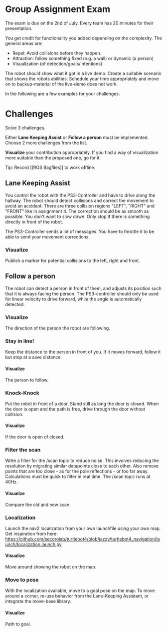 # Group Assignment Exam 

The exam is due on the 2nd of July. Every team has 20 minutes for their presentation.

You get credit for functionality you added depending on the complexity. The general areas are:
* Repel: Avoid collisions before they happen.
* Attraction: follow something fixed (e.g. a wall) or dynamic (a person)
* Visualization (of detection/goals/intentions)

The robot should show what it got in a live demo. Create a suitable scenario that shows the robots abilities. Schedule your time appropriately and move on to backup-material of the live-demo does not work. 

In the following are a few examples for your challenges. 
# Challenges

Solve 3 challenges. 

Either **Lane Keeping Assist** or **Follow a person** must be implemented. Choose 2 more challenges from the list.

**Visualize** your contribution appropriately. If you find a way of visualization more suitable than the proposed one, go for it.

Tip: Record [[ROS Bagfiles]] to work offline.
## Lane Keeping Assist
You control the robot with the PS3-Controller and have to drive along the hallway. The robot should detect collisions and correct the movement to avoid an accident. There are three collision regions "LEFT", "RIGHT" and "FRONT" like in assignment 4. The correction should be as smooth as possible. You don't want to slow down. Only stop if there is something directly in front of the robot. 

The PS3-Controller sends a lot of messages. You have to throttle it to be able to send your movement corrections. 
### Visualize
Publish a marker for potential collisions to the left, right and front.

## Follow a person
The robot can detect a person in front of them, and adjusts its position such that it is always facing the person. The PS3-controller should only be used for linear velocity to drive forward, while the angle is automatically detected.
### Visualize
The direction of the person the robot are following.

### Stay in line!
Keep the distance to the person in front of you. If it moves forward, follow it but stop at a save distance.
#### Visualize
The person to follow.

### Knock-Knock
Put the robot in front of a door. Stand still as long the door is closed. When the door is open and the path is free, drive through the door without collision.
#### Visualize
If the door is open of closed.

### Filter the scan
Write a filter for the /scan topic to reduce noise. This involves reducing the resolution by migrating similar datapoints close to each other. Also remove points that are too close - as for the pole reflections - or too far away. Calculations must be quick to filter in real time. The /scan topic runs at 40Hz. 
#### Visualize
Compare the old and new scan.

### Localization
Launch the nav2 localization from your own launchfile using your own map. Get inspiration from here: https://github.com/secorolab/turtlebot4/blob/jazzy/turtlebot4_navigation/launch/localization.launch.py 
#### Visualize
Move around showing the robot on the map.

### Move to pose
With the localization available, move to a goal pose on the map. To move around a corner, re-use behavior from the Lane-Keeping Assistant, or integrate the move-base library.
#### Visualize
Path to goal.
